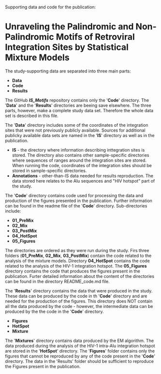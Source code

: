 Supporting data and code for the publication:
# Unraveling the Palindromic and Non-Palindromic Motifs of Retroviral Integration Sites by Statistical Mixture Models

The study-supporting data are separated into three main parts:
- **Data**
- **Code**
- **Results**

The GitHub ***IS_Motifs***  repository contains only the '**Code**' directory. The '**Data**' and the '**Results**' directories are beeing save elsewhere. The three parts, however, make a complete study data set. Therefore the whole data set is described in this file.

The '**Data**' directory includes some of the coordinates of the integration sites that were not previously publicly available. Sources for additional publicky available data sets are named in the '**IS**' directory as well as in the publication.
  - **IS** - the directory where information describing inttegration sites is stored. The directory also contains other sample-specific directories where sequences of ranges around the integration sites are stored. When running the code, coordinates of the integration sites should be stored in sample-specific directories.
  - **Annotations** - other-than-IS data needed for results reproduction. The data stored here relates to the Alu sequences and "HIV hotspot" part of the study.

The '**Code**' directory contains code used for processing the data and production of the figures presented in the publication. Further information can be found in the readme file of the '**Code**' directory. Sub-directories include:
  - **01_PreMix**
  - **02_Mix**
  - **03_PostMix**
  - **04_HotSpot**
  - **05_Figures**
  
The directories are ordered as they were run during the study. Firs three folders (**01_PreMix**, **02_Mix**, **03_PostMix**) contain the code related to the analysis of the mixture models. Directory **04_HotSpot** contains the code related to the analysis of the HIV-1 integration hotspot. The **05_Figures** directory contains the code that produces the figures present in the publication. Furter detailed information about the content of the directories can be found in the directory README_code.md file.

The '**Results**' directory contains the data that were produced in the study. These data can be produced by the code in th '**Code**' directory and are needed for the production of the figures. This directory does NOT contain all the data produced by the code - however, the intermediate data can be produced by the the code in the '**Code**' directory. 
  - **Figures**
  - **HotSpot**
  - **Mixture**

The '**Mixtures**' directory contains data produced by the EM algorithm. The data produced during the analysis of the HIV-1 intra-Alu integration hotspot are stored in the '**HotSpot**' directory. The '**Figures**' folder contains only the figures that cannot be reproduced by any of the code present in the '**Code**' directory. The data in the 'Results' folder should be sufficient to reproduce the Figures present in the publication.

